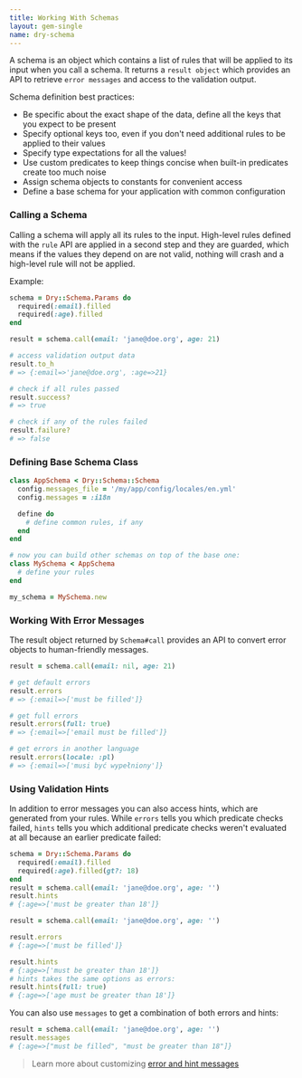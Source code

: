```yaml
---
title: Working With Schemas
layout: gem-single
name: dry-schema
---
```


A schema is an object which contains a list of rules that will be applied to its input when you call a schema. It returns a `result object` which provides an API to retrieve `error messages` and access to the validation output.

Schema definition best practices:

- Be specific about the exact shape of the data, define all the keys that you expect to be present
- Specify optional keys too, even if you don't need additional rules to be applied to their values
- Specify type expectations for all the values!
- Use custom predicates to keep things concise when built-in predicates create too much noise
- Assign schema objects to constants for convenient access
- Define a base schema for your application with common configuration

### Calling a Schema

Calling a schema will apply all its rules to the input. High-level rules defined with the `rule` API are applied in a second step and they are guarded, which means if the values they depend on are not valid, nothing will crash and a high-level rule will not be applied.

Example:

```ruby
schema = Dry::Schema.Params do
  required(:email).filled
  required(:age).filled
end

result = schema.call(email: 'jane@doe.org', age: 21)

# access validation output data
result.to_h
# => {:email=>'jane@doe.org', :age=>21}

# check if all rules passed
result.success?
# => true

# check if any of the rules failed
result.failure?
# => false
```

### Defining Base Schema Class

```ruby
class AppSchema < Dry::Schema::Schema
  config.messages_file = '/my/app/config/locales/en.yml'
  config.messages = :i18n

  define do
    # define common rules, if any
  end
end

# now you can build other schemas on top of the base one:
class MySchema < AppSchema
  # define your rules
end

my_schema = MySchema.new
```

### Working With Error Messages

The result object returned by `Schema#call` provides an API to convert error objects to human-friendly messages.

```ruby
result = schema.call(email: nil, age: 21)

# get default errors
result.errors
# => {:email=>['must be filled']}

# get full errors
result.errors(full: true)
# => {:email=>['email must be filled']}

# get errors in another language
result.errors(locale: :pl)
# => {:email=>['musi być wypełniony']}
```

### Using Validation Hints

In addition to error messages you can also access hints, which are generated from your rules. While `errors` tells you which predicate checks failed, `hints` tells you which additional predicate checks weren't evaluated at all because an earlier predicate failed:

```ruby
schema = Dry::Schema.Params do
  required(:email).filled
  required(:age).filled(gt?: 18)
end
result = schema.call(email: 'jane@doe.org', age: '')
result.hints
# {:age=>['must be greater than 18']}

result = schema.call(email: 'jane@doe.org', age: '')

result.errors
# {:age=>['must be filled']}

result.hints
# {:age=>['must be greater than 18']}
# hints takes the same options as errors:
result.hints(full: true)
# {:age=>['age must be greater than 18']}
```

You can also use `messages` to get a combination of both errors and hints:

```ruby
result = schema.call(email: 'jane@doe.org', age: '')
result.messages
# {:age=>["must be filled", "must be greater than 18"]}
```

> Learn more about customizing [error and hint messages](/gems/dry-schema/error-messages)
